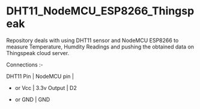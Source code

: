 # DHT11_NodeMCU_ESP8266_Thingspeak
Repository deals with using DHT11 sensor and NodeMCU ESP8266 to measure Temperature, Humdity Readings and pushing the obtained data on Thingspeak cloud server.

Connections :-

  DHT11 Pin    |   NodeMCU pin
               | 
  +  or  Vcc   |    3.3v
    Output     |    D2
  -  or GND    |    GND
